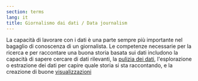 ```yaml
---
section: terms
lang: it
title: Giornalismo dai dati / Data journalism
---
```


La capacità di lavorare con i dati è una parte sempre più importante nel bagaglio di conoscenza di un giornalista. Le competenze necessarie per la ricerca e per raccontare una buona storia basata sui dati includono la capacità di sapere cercare di dati rilevanti, la [pulizia dei dati](/glossary/it/data-cleaning/), l'esplorazione o estrazione dei dati per capire quale storia  si sta raccontando, e la creazione di buone [visualizzazioni](/glossary/it/visualisations)

